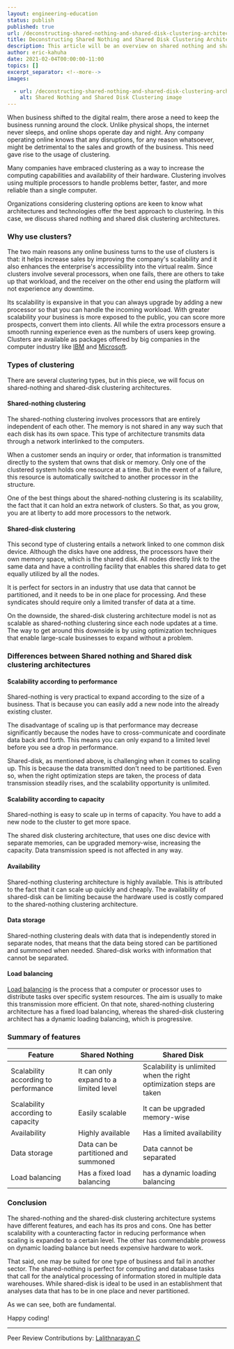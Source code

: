 ```yaml
---
layout: engineering-education
status: publish
published: true
url: /deconstructing-shared-nothing-and-shared-disk-clustering-architectures/
title: Deconstructing Shared Nothing and Shared Disk Clustering Architectures
description: This article will be an overview on shared nothing and shared disk clustering architectures. Clustering involves using multiple processors to handle problems better, faster, and more reliable than a single computer.
author: eric-kahuha
date: 2021-02-04T00:00:00-11:00
topics: []
excerpt_separator: <!--more-->
images:

  - url: /deconstructing-shared-nothing-and-shared-disk-clustering-architectures/hero.jpg
    alt: Shared Nothing and Shared Disk Clustering image
---
```

When business shifted to the digital realm, there arose a need to keep the business running around the clock. Unlike physical shops, the internet never sleeps, and online shops operate day and night. Any company operating online knows that any disruptions, for any reason whatsoever, might be detrimental to the sales and growth of the business. This need gave rise to the usage of clustering.
<!--more-->
Many companies have embraced clustering as a way to increase the computing capabilities and availability of their hardware. Clustering involves using multiple processors to handle problems better, faster, and more reliable than a single computer.

Organizations considering clustering options are keen to know what architectures and technologies offer the best approach to clustering. In this case, we discuss shared nothing and shared disk clustering architectures.

### Why use clusters?
The two main reasons any online business turns to the use of clusters is that: it helps increase sales by improving the company's scalability and it also enhances the enterprise&#39;s accessibility into the virtual realm. Since clusters involve several processors, when one fails, there are others to take up that workload, and the receiver on the other end using the platform will not experience any downtime.

Its scalability is expansive in that you can always upgrade by adding a new processor so that you can handle the incoming workload. With greater scalability your business is more exposed to the public, you can score more prospects, convert them into clients. All while the extra processors ensure a smooth running experience even as the numbers of users keep growing. Clusters are available as packages offered by big companies in the computer industry like [IBM](https://www.ibm.com/) and [Microsoft](https://www.microsoft.com/).

### Types of clustering
There are several clustering types, but in this piece, we will focus on shared-nothing and shared-disk clustering architectures.

#### Shared-nothing clustering
The shared-nothing clustering involves processors that are entirely independent of each other. The memory is not shared in any way such that each disk has its own space. This type of architecture transmits data through a network interlinked to the computers.

When a customer sends an inquiry or order, that information is transmitted directly to the system that owns that disk or memory. Only one of the clustered system holds one resource at a time. But in the event of a failure, this resource is automatically switched to another processor in the structure.

One of the best things about the shared-nothing clustering is its scalability, the fact that it can hold an extra network of clusters. So that, as you grow, you are at liberty to add more processors to the network.

#### Shared-disk clustering
This second type of clustering entails a network linked to one common disk device. Although the disks have one address, the processors have their own memory space, which is the shared disk. All nodes directly link to the same data and have a controlling facility that enables this shared data to get equally utilized by all the nodes.

It is perfect for sectors in an industry that use data that cannot be partitioned, and it needs to be in one place for processing. And these syndicates should require only a limited transfer of data at a time.

On the downside, the shared-disk clustering architecture model is not as scalable as shared-nothing clustering since each node updates at a time. The way to get around this downside is by using optimization techniques that enable large-scale businesses to expand without a problem.

### Differences between Shared nothing and Shared disk clustering architectures
#### Scalability according to performance
Shared-nothing is very practical to expand according to the size of a business. That is because you can easily add a new node into the already existing cluster. 

The disadvantage of scaling up is that performance may decrease significantly because the nodes have to cross-communicate and coordinate data back and forth. This means you can only expand to a limited level before you see a drop in performance.

Shared-disk, as mentioned above, is challenging when it comes to scaling up. This is because the data transmitted don't need to be partitioned. Even so, when the right optimization steps are taken, the process of data transmission steadily rises, and the scalability opportunity is unlimited.

#### Scalability according to capacity
Shared-nothing is easy to scale up in terms of capacity. You have to add a new node to the cluster to get more space.

The shared disk clustering architecture, that uses one disc device with separate memories, can be upgraded memory-wise, increasing the capacity. Data transmission speed is not affected in any way.

#### Availability
Shared-nothing clustering architecture is highly available. This is attributed to the fact that it can scale up quickly and cheaply. The availability of shared-disk can be limiting because the hardware used is costly compared to the shared-nothing clustering architecture.

#### Data storage
Shared-nothing clustering deals with data that is independently stored in separate nodes, that means that the data being stored can be partitioned and summoned when needed. Shared-disk works with information that cannot be separated.

#### Load balancing
[Load balancing](https://en.wikipedia.org/wiki/Load_balancing_(computing)#) is the process that a computer or processor uses to distribute tasks over specific system resources. The aim is usually to make this transmission more efficient. On that note, shared-nothing clustering architecture has a fixed load balancing, whereas the shared-disk clustering architect has a dynamic loading balancing, which is progressive.

### Summary of features
| Feature | Shared Nothing | Shared Disk |
| --- | --- | --- |
| Scalability according to performance | It can only expand to a limited level | Scalability is unlimited when the right optimization steps are taken |
| Scalability according to capacity | Easily scalable | It can be upgraded memory-wise |
| Availability | Highly available | Has a limited availability |
| Data storage | Data can be partitioned and summoned | Data cannot be separated |
| Load balancing | Has a fixed load balancing | has a dynamic loading balancing |

### Conclusion
The shared-nothing and the shared-disk clustering architecture systems have different features, and each has its pros and cons. One has better scalability with a counteracting factor in reducing performance when scaling is expanded to a certain level. The other has commendable prowess on dynamic loading balance but needs expensive hardware to work.

That said, one may be suited for one type of business and fail in another sector. The shared-nothing is perfect for computing and database tasks that call for the analytical processing of information stored in multiple data warehouses. While shared-disk is ideal to be used in an establishment that analyses data that has to be in one place and never partitioned. 

As we can see, both are fundamental.

Happy coding!


---
Peer Review Contributions by: [Lalithnarayan C](/authors/lalithnarayan-c/)
